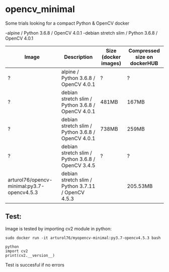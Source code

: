 # opencv_minimal
Some trials looking for a compact Python & OpenCV docker

-alpine / Python 3.6.8 / OpenCV 4.0.1
-debian stretch slim / Python 3.6.8 / OpenCV 4.0.1

  Image | Description | Size (docker images) | Compressed size on dockerHUB |
  ------|-------------|----------------------|------------------------------|
  ?  | alpine / Python 3.6.8 / OpenCV 4.0.1               | ?                    | ?                |
  ?  | debian stretch slim / Python 3.6.8 / OpenCV 4.0.1  | 481MB                | 167MB            |
  ?  | debian stretch slim / Python 3.6.8 / OpenCV 4.0.1  | 738MB                | 259MB            |
  ?  | debian stretch slim / Python 3.6.8 / OpenCV 3.4.5  | ?                    | ?                |
  arturol76/opencv-minimal:py3.7-opencv4.5.3 | debian stretch slim / Python 3.7.11 / OpenCV 4.5.3 |                | 205.53MB         |

## Test:

Image is tested by importing cv2 module in python:
```
sudo docker run -it arturol76/myopencv-minimal:py3.7-opencv4.5.3 bash

python
import cv2
print(cv2.__version__)
```
Test is succesful if no errors
